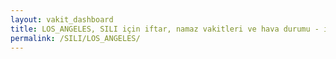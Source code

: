 ```yaml
---
layout: vakit_dashboard
title: LOS_ANGELES, SILI için iftar, namaz vakitleri ve hava durumu - ilçe/eyalet seç
permalink: /SILI/LOS_ANGELES/
---
```


<script type="text/javascript">
  var GLOBAL_COUNTRY = 'SILI';
  var GLOBAL_CITY = 'LOS_ANGELES';
  var GLOBAL_STATE = '';
  var lat = 72;
  var lon = 21;
</script>
